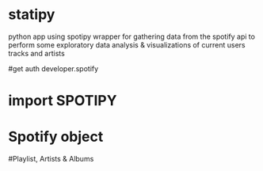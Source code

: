# statipy
python app using spotipy wrapper for gathering data from the spotify api to perform some exploratory data analysis &amp; visualizations of current users tracks and artists

#get auth
developer.spotify
# import SPOTIPY

# Spotify object

#Playlist, Artists & Albums
